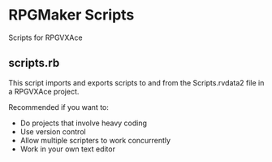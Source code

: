 RPGMaker Scripts
=================

Scripts for RPGVXAce

scripts.rb
----------
This script imports and exports scripts to and from the Scripts.rvdata2 file in a RPGVXAce project.

Recommended if you want to: 
 * Do projects that involve heavy coding
 * Use version control
 * Allow multiple scripters to work concurrently
 * Work in your own text editor
